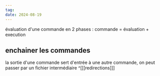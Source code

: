 ```yaml
---
tag: 
date: 2024-08-19
---
```

évaluation d'une commande en 2 phases : 
commande = évaluation + execution
## enchainer les commandes
la sortie d'une commande sert d'entrée à une autre commande, on peut passer par un fichier intermédiaire ^[[[redirections]]]